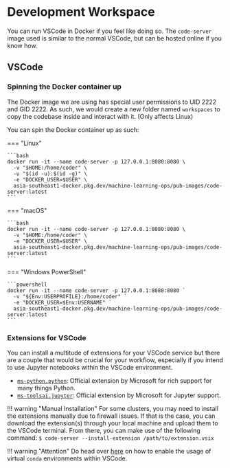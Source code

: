 # Development Workspace

You can run VSCode in Docker if you feel like doing so. The 
`code-server` image used is similar to the normal VSCode, but can be
hosted online if you know how.

## VSCode

### Spinning the Docker container up

The Docker image we are using has special user permissions to UID 2222
and GID 2222. As such, we would create a new folder named `workspaces`
to copy the codebase inside and interact with it.
(Only affects Linux)

You can spin the Docker container up as such:

=== "Linux"

    ```bash
    docker run -it --name code-server -p 127.0.0.1:8080:8080 \
      -v "$HOME:/home/coder" \
      -u "$(id -u):$(id -g)" \
      -e "DOCKER_USER=$USER" \
      asia-southeast1-docker.pkg.dev/machine-learning-ops/pub-images/code-server:latest
    ```

=== "macOS"

    ```bash
    docker run -it --name code-server -p 127.0.0.1:8080:8080 \
      -v "$HOME:/home/coder" \
      -e "DOCKER_USER=$USER" \
      asia-southeast1-docker.pkg.dev/machine-learning-ops/pub-images/code-server:latest
    ```

=== "Windows PowerShell"

    ```powershell
    docker run -it --name code-server -p 127.0.0.1:8080:8080 `
      -v "${Env:USERPROFILE}:/home/coder" `
      -e "DOCKER_USER=$Env:USERNAME" `
      asia-southeast1-docker.pkg.dev/machine-learning-ops/pub-images/code-server:latest
    ```

### Extensions for VSCode

You can install a multitude of extensions for your VSCode service but
there are a couple that would be crucial for your workflow, especially
if you intend to use Jupyter notebooks within the VSCode environment.

- [`ms-python.python`][vsx-python]: Official extension by Microsoft for
  rich support for many things Python.
- [`ms-toolsai.jupyter`][vsx-jy]: Official extension by Microsoft 
  for Jupyter support.

!!! warning "Manual Installation"
    For some clusters, you may need to install the extensions manually
    due to firewall issues. If that is the case, you can download the
    extension(s) through your local machine and upload them to the 
    VSCode terminal. From there, you can make use of the following 
    command:
    ```
    $ code-server --install-extension /path/to/extension.vsix
    ```

!!! warning "Attention"
    Do head over [here][jy-vscode] on how to enable the usage of 
    virtual `conda` environments within VSCode.

[vsx-python]: https://marketplace.visualstudio.com/items?itemName=ms-python.python
[vsx-jy]: https://marketplace.visualstudio.com/items?itemName=ms-toolsai.jupyter
[jy-vscode]: ./05-virtual-env.md#jupyter-kernel-for-vscode
